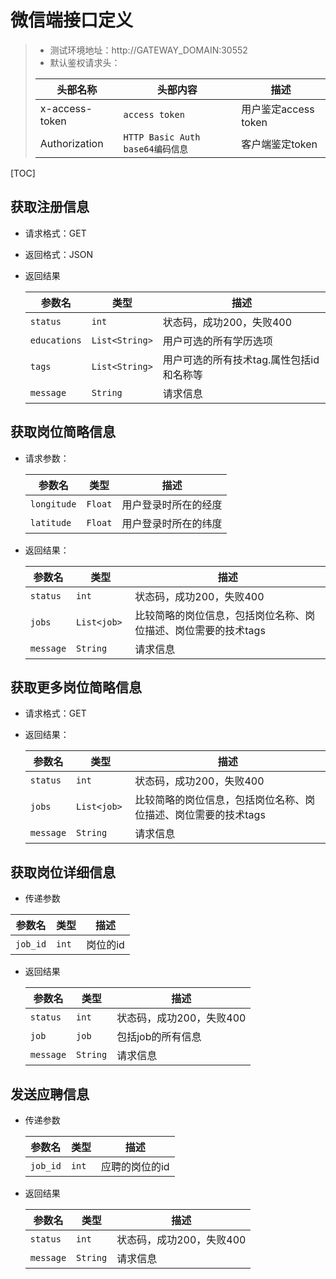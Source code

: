 # 微信端接口定义

> - 测试环境地址：http://GATEWAY_DOMAIN:30552
> - 默认鉴权请求头：
>
> | 头部名称       | 头部内容                         | 描述                 |
> | -------------- | -------------------------------- | -------------------- |
> | x-access-token | `access token`                   | 用户鉴定access token |
> | Authorization  | `HTTP Basic Auth base64编码信息` | 客户端鉴定token      |

[TOC]

## 获取注册信息

- 请求格式：GET

- 返回格式：JSON

- 返回结果

   | 参数名       | 类型                | 描述                                     |
  | ------------ | ------------------- | ---------------------------------------- |
  | `status`    | `int`    | 状态码，成功200，失败400 |
  | `educations` | `List<String>` | 用户可选的所有学历选项                   |
  | `tags`       | `List<String>` | 用户可选的所有技术tag.属性包括id和名称等 |
  | `message`       | `String` | 请求信息            |

## 获取岗位简略信息


- 请求参数：

   | 参数名         | 类型     | 描述                 |
  | -------------- | -------- | -------------------- |
  | `longitude`    | `Float`  | 用户登录时所在的经度 |
  | `latitude`     | `Float`  | 用户登录时所在的纬度 |
- 返回结果：

  | 参数名 | 类型              | 描述                                                         |
  | ------ | ----------------- | ------------------------------------------------------------ |
  | `status`    | `int`    | 状态码，成功200，失败400 |
  | `jobs` | `List<job> ` | 比较简略的岗位信息，包括岗位名称、岗位描述、岗位需要的技术tags |
  | `message`       | `String` | 请求信息            |

## 获取更多岗位简略信息
- 请求格式：GET
- 返回结果：

  | 参数名 | 类型              | 描述                                                         |
  | ------ | ----------------- | ------------------------------------------------------------ |
  | `status`    | `int`    | 状态码，成功200，失败400 |
  | `jobs` | `List<job> ` | 比较简略的岗位信息，包括岗位名称、岗位描述、岗位需要的技术tags |
  | `message`       | `String` | 请求信息            |

## 获取岗位详细信息
- 传递参数 

| 参数名         | 类型     | 描述      |
| -------------- | -------- | --------- |
| `job_id`       | `int`    | 岗位的id  |

- 返回结果

   | 参数名 | 类型  | 描述              |
  | ------ | ----- | ----------------- |
  | `status`    | `int`    | 状态码，成功200，失败400 |
  | `job`  | `job` | 包括job的所有信息 |
  | `message`       | `String` | 请求信息            |
  
## 发送应聘信息

- 传递参数 

   | 参数名         | 类型     | 描述           |
  | -------------- | -------- | -------------- |
  | `job_id`       | `int`    | 应聘的岗位的id |
- 返回结果

  | 参数名 | 类型  | 描述                 |
  | ------ | ----- | -------------------- |
  | `status`    | `int`    | 状态码，成功200，失败400 |
  | `message`       | `String` | 请求信息            |

